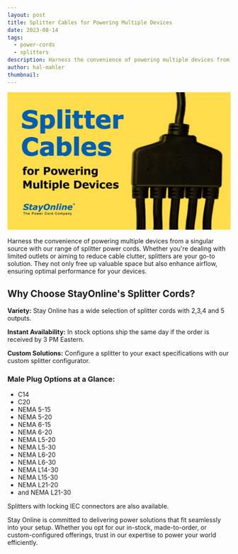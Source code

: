```yaml
---
layout: post
title: Splitter Cables for Powering Multiple Devices
date: 2023-08-14
tags:
  - power-cords
  - splitters
description: Harness the convenience of powering multiple devices from a singular source with our range of splitter power cords. Whether you're dealing with limited outlets or aiming to reduce cable clutter, splitters are your go-to solution. They not only free up valuable space but also enhance airflow, ensuring optimal performance for your devices.
author: hal-mahler
thumbnail:
---
```

![Splitter Cables for Powering Multiple Devices](/assets/images/posts/splitter-cable-graphic.jpg "Splitter Cables for Powering Multiple Devices")

Harness the convenience of powering multiple devices from a singular source with our range of splitter power cords. Whether you're dealing with limited outlets or aiming to reduce cable clutter, splitters are your go-to solution. They not only free up valuable space but also enhance airflow, ensuring optimal performance for your devices.

## Why Choose StayOnline's Splitter Cords?

**Variety:** Stay Online has a wide selection of splitter cords with 2,3,4 and 5 outputs.

**Instant Availability:** In stock options ship the same day if the order is received by 3 PM Eastern.

**Custom Solutions:** Configure a splitter to your exact specifications with our custom splitter configurator.

### Male Plug Options at a Glance:

- C14
- C20
- NEMA 5-15
- NEMA 5-20
- NEMA 6-15
- NEMA 6-20
- NEMA L5-20
- NEMA L5-30
- NEMA L6-20
- NEMA L6-30
- NEMA L14-30
- NEMA L15-30
- NEMA L21-20
- and NEMA L21-30

Splitters with locking IEC connectors are also available.

Stay Online is committed to delivering power solutions that fit seamlessly into your setup. Whether you opt for our in-stock, made-to-order, or custom-configured offerings, trust in our expertise to power your world efficiently.